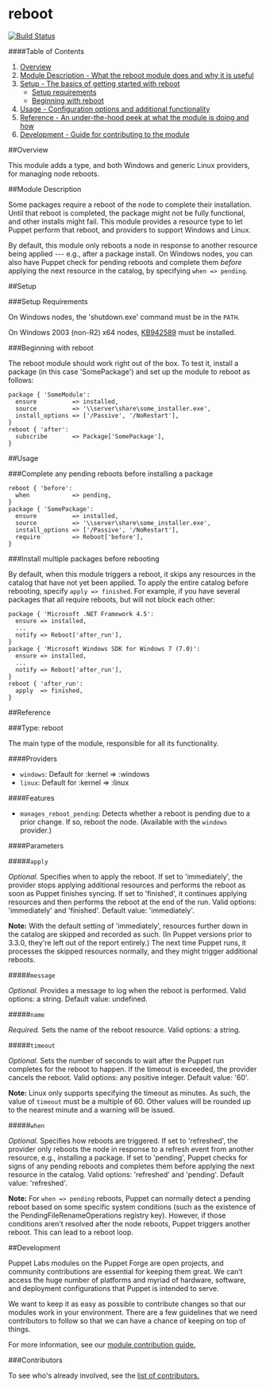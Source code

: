 # reboot
[![Build Status](https://travis-ci.org/puppetlabs/puppetlabs-reboot.png?branch=master)](https://travis-ci.org/puppetlabs/puppetlabs-reboot)

####Table of Contents

1. [Overview](#overview)
2. [Module Description - What the reboot module does and why it is useful](#module-description)
3. [Setup - The basics of getting started with reboot](#setup)
    * [Setup requirements](#setup-requirements)
    * [Beginning with reboot](#beginning-with-reboot)
4. [Usage - Configuration options and additional functionality](#usage)
5. [Reference - An under-the-hood peek at what the module is doing and how](#reference)
6. [Development - Guide for contributing to the module](#development)

##Overview

This module adds a type, and both Windows and generic Linux providers, for managing node reboots.

##Module Description

Some packages require a reboot of the node to complete their installation. Until that reboot is completed, the package might not be fully functional, and other installs might fail. This module provides a resource type to let Puppet perform that reboot, and providers to support Windows and Linux.

By default, this module only reboots a node in response to another resource being applied --- e.g., after a package install. On Windows nodes, you can also have Puppet check for pending reboots and complete them *before* applying the next resource in the catalog, by specifying `when => pending`.

##Setup

###Setup Requirements

On Windows nodes, the 'shutdown.exe' command must be in the `PATH`.

On Windows 2003 (non-R2) x64 nodes, [KB942589](http://support.microsoft.com/kb/942589) must be installed.

###Beginning with reboot

The reboot module should work right out of the box. To test it, install a package (in this case 'SomePackage') and set up the module to reboot as follows:

    package { 'SomeModule':
      ensure          => installed,
      source          => '\\server\share\some_installer.exe',
      install_options => ['/Passive', '/NoRestart'],
    }
    reboot { 'after':
      subscribe       => Package['SomePackage'],
    }

##Usage

###Complete any pending reboots before installing a package

    reboot { 'before':
      when            => pending,
    }
    package { 'SomePackage':
      ensure          => installed,
      source          => '\\server\share\some_installer.exe',
      install_options => ['/Passive', '/NoRestart'],
      require         => Reboot['before'],
    }

###Install multiple packages before rebooting

By default, when this module triggers a reboot, it skips any resources in the catalog that have not yet been applied. To apply the entire catalog before rebooting, specify `apply => finished`. For example, if you have several packages that all require reboots, but will not block each other:

    package { 'Microsoft .NET Framework 4.5':
      ensure => installed,
      ...
      notify => Reboot['after_run'],
    }
    package { 'Microsoft Windows SDK for Windows 7 (7.0)':
      ensure => installed,
      ...
      notify => Reboot['after_run'],
    }
    reboot { 'after_run':
      apply  => finished,
    }

##Reference

###Type: reboot

The main type of the module, responsible for all its functionality.

####Providers

* `windows`: Default for :kernel => :windows
* `linux`: Default for :kernel => :linux

####Features

* `manages_reboot_pending`: Detects whether a reboot is pending due to a prior change. If so, reboot the node. (Available with the `windows` provider.)

####Parameters

#####`apply`

*Optional.* Specifies when to apply the reboot. If set to 'immediately', the provider stops applying additional resources and performs the reboot as soon as Puppet finishes syncing. If set to 'finished', it continues applying resources and then performs the reboot at the end of the run. Valid options: 'immediately' and 'finished'. Default value: 'immediately'.

**Note:** With the default setting of 'immediately', resources further down in the catalog are skipped and recorded as such. (In Puppet versions prior to 3.3.0, they're left out of the report entirely.) The next time Puppet runs, it processes the skipped resources normally, and they might trigger additional reboots.

#####`message`

*Optional.* Provides a message to log when the reboot is performed. Valid options: a string. Default value: undefined.

#####`name`

*Required.* Sets the name of the reboot resource. Valid options: a string.

#####`timeout`

*Optional.* Sets the number of seconds to wait after the Puppet run completes for the reboot to happen. If the timeout is exceeded, the provider cancels the reboot. Valid options: any positive integer. Default value: '60'.

**Note:** Linux only supports specifying the timeout as minutes. As such, the value of `timeout` must be a multiple of 60. Other values will be rounded up to the nearest minute and a warning will be issued.

#####`when`

*Optional.* Specifies how reboots are triggered. If set to 'refreshed', the provider only reboots the node in response to a refresh event from another resource, e.g., installing a package. If set to 'pending', Puppet checks for signs of any pending reboots and completes them before applying the next resource in the catalog. Valid options: 'refreshed' and 'pending'. Default value: 'refreshed'.

**Note:** For `when => pending` reboots, Puppet can normally detect a pending reboot based on some specific system conditions (such as the existence of the PendingFileRenameOperations registry key). However, if those conditions aren't resolved after the node reboots, Puppet triggers another reboot. This can lead to a reboot loop.

##Development

Puppet Labs modules on the Puppet Forge are open projects, and community contributions are essential for keeping them great. We can’t access the huge number of platforms and myriad of hardware, software, and deployment configurations that Puppet is intended to serve.

We want to keep it as easy as possible to contribute changes so that our modules work in your environment. There are a few guidelines that we need contributors to follow so that we can have a chance of keeping on top of things.

For more information, see our [module contribution guide.](https://docs.puppetlabs.com/forge/contributing.html)

###Contributors

To see who's already involved, see the [list of contributors.](https://github.com/puppetlabs/puppetlabs-reboot/graphs/contributors)
